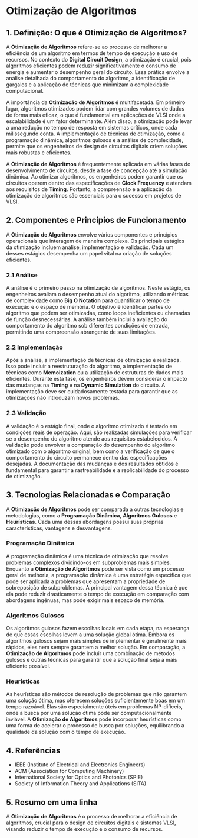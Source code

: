 # Otimização de Algoritmos

## 1. Definição: O que é **Otimização de Algoritmos**?
A **Otimização de Algoritmos** refere-se ao processo de melhorar a eficiência de um algoritmo em termos de tempo de execução e uso de recursos. No contexto do **Digital Circuit Design**, a otimização é crucial, pois algoritmos eficientes podem reduzir significativamente o consumo de energia e aumentar o desempenho geral do circuito. Essa prática envolve a análise detalhada do comportamento do algoritmo, a identificação de gargalos e a aplicação de técnicas que minimizam a complexidade computacional.

A importância da **Otimização de Algoritmos** é multifacetada. Em primeiro lugar, algoritmos otimizados podem lidar com grandes volumes de dados de forma mais eficaz, o que é fundamental em aplicações de VLSI onde a escalabilidade é um fator determinante. Além disso, a otimização pode levar a uma redução no tempo de resposta em sistemas críticos, onde cada milissegundo conta. A implementação de técnicas de otimização, como a programação dinâmica, algoritmos gulosos e a análise de complexidade, permite que os engenheiros de design de circuitos digitais criem soluções mais robustas e eficientes.

A **Otimização de Algoritmos** é frequentemente aplicada em várias fases do desenvolvimento de circuitos, desde a fase de concepção até a simulação dinâmica. Ao otimizar algoritmos, os engenheiros podem garantir que os circuitos operem dentro das especificações de **Clock Frequency** e atendam aos requisitos de **Timing**. Portanto, a compreensão e a aplicação da otimização de algoritmos são essenciais para o sucesso em projetos de VLSI.

## 2. Componentes e Princípios de Funcionamento
A **Otimização de Algoritmos** envolve vários componentes e princípios operacionais que interagem de maneira complexa. Os principais estágios da otimização incluem análise, implementação e validação. Cada um desses estágios desempenha um papel vital na criação de soluções eficientes.

### 2.1 Análise
A análise é o primeiro passo na otimização de algoritmos. Neste estágio, os engenheiros avaliam o desempenho atual do algoritmo, utilizando métricas de complexidade como **Big O Notation** para quantificar o tempo de execução e o espaço de memória. O objetivo é identificar partes do algoritmo que podem ser otimizadas, como loops ineficientes ou chamadas de função desnecessárias. A análise também inclui a avaliação do comportamento do algoritmo sob diferentes condições de entrada, permitindo uma compreensão abrangente de suas limitações.

### 2.2 Implementação
Após a análise, a implementação de técnicas de otimização é realizada. Isso pode incluir a reestruturação do algoritmo, a implementação de técnicas como **Memoization** ou a utilização de estruturas de dados mais eficientes. Durante esta fase, os engenheiros devem considerar o impacto das mudanças na **Timing** e na **Dynamic Simulation** do circuito. A implementação deve ser cuidadosamente testada para garantir que as otimizações não introduzam novos problemas.

### 2.3 Validação
A validação é o estágio final, onde o algoritmo otimizado é testado em condições reais de operação. Aqui, são realizadas simulações para verificar se o desempenho do algoritmo atende aos requisitos estabelecidos. A validação pode envolver a comparação do desempenho do algoritmo otimizado com o algoritmo original, bem como a verificação de que o comportamento do circuito permanece dentro das especificações desejadas. A documentação das mudanças e dos resultados obtidos é fundamental para garantir a rastreabilidade e a replicabilidade do processo de otimização.

## 3. Tecnologias Relacionadas e Comparação
A **Otimização de Algoritmos** pode ser comparada a outras tecnologias e metodologias, como a **Programação Dinâmica**, **Algoritmos Gulosos** e **Heurísticas**. Cada uma dessas abordagens possui suas próprias características, vantagens e desvantagens.

### Programação Dinâmica
A programação dinâmica é uma técnica de otimização que resolve problemas complexos dividindo-os em subproblemas mais simples. Enquanto a **Otimização de Algoritmos** pode ser vista como um processo geral de melhoria, a programação dinâmica é uma estratégia específica que pode ser aplicada a problemas que apresentam a propriedade de sobreposição de subproblemas. A principal vantagem dessa técnica é que ela pode reduzir drasticamente o tempo de execução em comparação com abordagens ingênuas, mas pode exigir mais espaço de memória.

### Algoritmos Gulosos
Os algoritmos gulosos fazem escolhas locais em cada etapa, na esperança de que essas escolhas levem a uma solução global ótima. Embora os algoritmos gulosos sejam mais simples de implementar e geralmente mais rápidos, eles nem sempre garantem a melhor solução. Em comparação, a **Otimização de Algoritmos** pode incluir uma combinação de métodos gulosos e outras técnicas para garantir que a solução final seja a mais eficiente possível.

### Heurísticas
As heurísticas são métodos de resolução de problemas que não garantem uma solução ótima, mas oferecem soluções suficientemente boas em um tempo razoável. Elas são especialmente úteis em problemas NP-difíceis, onde a busca por uma solução ótima pode ser computacionalmente inviável. A **Otimização de Algoritmos** pode incorporar heurísticas como uma forma de acelerar o processo de busca por soluções, equilibrando a qualidade da solução com o tempo de execução.

## 4. Referências
- IEEE (Institute of Electrical and Electronics Engineers)
- ACM (Association for Computing Machinery)
- International Society for Optics and Photonics (SPIE)
- Society of Information Theory and Applications (SITA)

## 5. Resumo em uma linha
A **Otimização de Algoritmos** é o processo de melhorar a eficiência de algoritmos, crucial para o design de circuitos digitais e sistemas VLSI, visando reduzir o tempo de execução e o consumo de recursos.